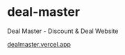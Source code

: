 # deal-master
Deal Master - Discount &amp; Deal Website 

[dealmaster.vercel.app](dealmaster.vercel.app)
